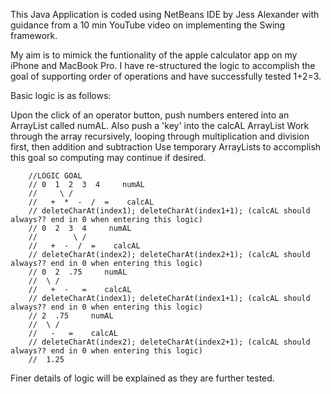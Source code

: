 This Java Application is coded using NetBeans IDE by Jess Alexander with guidance from a 10 min YouTube video on implementing the Swing framework. 

My aim is to mimick the funtionality of the apple calculator app on my iPhone and MacBook Pro. I have re-structured the logic to accomplish the goal of supporting order of operations and have successfully tested 1+2=3. 

Basic logic is as follows: 

Upon the click of an operator button, push numbers entered into an ArrayList called numAL. 
Also push a 'key' into the calcAL ArrayList
Work through the array recursively, looping through multiplication and division first, then addition and subtraction
Use temporary ArrayLists to accomplish this goal so computing may continue if desired.
 
        //LOGIC GOAL
        // 0  1  2  3  4     numAL
        //     \ /
        //   +  *  -  /  =    calcAL
        // deleteCharAt(index1); deleteCharAt(index1+1); (calcAL should always?? end in 0 when entering this logic)
        // 0  2  3  4     numAL
        //        \ /
        //   +  -  /  =    calcAL
        // deleteCharAt(index2); deleteCharAt(index2+1); (calcAL should always?? end in 0 when entering this logic)
        // 0  2  .75     numAL
        //  \ /
        //   +  -   =    calcAL
        // deleteCharAt(index1); deleteCharAt(index1+1); (calcAL should always?? end in 0 when entering this logic)
        // 2  .75     numAL
        //  \ /
        //   -   =    calcAL
        // deleteCharAt(index2); deleteCharAt(index2+1); (calcAL should always?? end in 0 when entering this logic)
        //  1.25 

Finer details of logic will be explained as they are further tested.